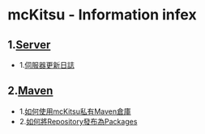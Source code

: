 # mcKitsu - Information infex
## 1.[Server](./Server/readme.md)
* 1.[伺服器更新日誌](./Server/log.md)
## 2.[Maven](./Maven/readme.md)
* 1.[如何使用mcKitsu私有Maven倉庫](./Maven/repo.md)
* 2.[如何將Repository發布為Packages](./Maven/packages.md)
